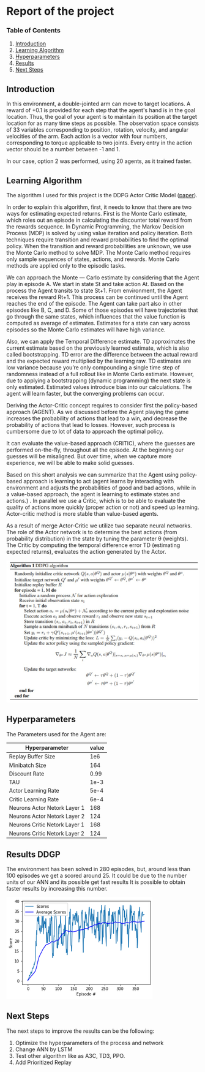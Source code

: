# Report of the project


### Table of Contents

1. [Introduction](#introduction)
2. [Learning Algorithm](#LA)
3. [Hyperparameters](#hyper)
4. [Results](#Results)
5. [Next Steps](#NextSteps)


## Introduction <a name="introduction"></a>

In this environment, a double-jointed arm can move to target locations. A reward of +0.1 is provided for each step that the agent's hand is in the goal location. Thus, the goal of your agent is to maintain its position at the target location for as many time steps as possible.
The observation space consists of 33 variables corresponding to position, rotation, velocity, and angular velocities of the arm. Each action is a vector with four numbers, corresponding to torque applicable to two joints. Every entry in the action vector should be a number between -1 and 1.

In our case, option 2 was performed, using 20 agents, as it trained faster. 


## Learning Algorithm <a name="LA"></a>

The algorithm I used for this project is the DDPG Actor Critic Model ([paper](https://deepmind.com/research/publications/continuous-control-deep-reinforcement-learning)).

In order to explain this algorithm, first, it needs to know that there are two ways for estimating expected returns. First is the Monte Carlo estimate, which roles out an episode in calculating the discounter total reward from the rewards sequence. In Dynamic Programming, the Markov Decision Process (MDP) is solved by using value iteration and policy iteration. Both techniques require transition and reward probabilities to find the optimal policy. When the transition and reward probabilities are unknown, we use the Monte Carlo method to solve MDP. The Monte Carlo method requires only sample sequences of states, actions, and rewards. Monte Carlo methods are applied only to the episodic tasks.

We can approach the Monte — Carlo estimate by considering that the Agent play in episode A. We start in state St and take action At. Based on the process the Agent transits to state St+1. From environment, the Agent receives the reward Rt+1. This process can be continued until the Agent reaches the end of the episode. The Agent can take part also in other episodes like B, C, and D. Some of those episodes will have trajectories that go through the same states, which influences that the value function is computed as average of estimates. Estimates for a state can vary across episodes so the Monte Carlo estimates will have high variance.

Also, we can apply the Temporal Difference estimate. TD approximates the current estimate based on the previously learned estimate, which is also called bootstrapping. TD error are the difference between the actual reward and the expected reward multiplied by the learning raw. TD estimates are low variance because you’re only compounding a single time step of randomness instead of a full rollout like in Monte Carlo estimate. However, due to applying a bootstrapping (dynamic programming) the next state is only estimated. Estimated values introduce bias into our calculations. The agent will learn faster, but the converging problems can occur.

Deriving the Actor-Critic concept requires to consider first the policy-based approach (AGENT). As we discussed before the Agent playing the game increases the probability of actions that lead to a win, and decrease the probability of actions that lead to losses. However, such process is cumbersome due to lot of data to approach the optimal policy.

It can evaluate the value-based approach (CRITIC), where the guesses are performed on-the-fly, throughout all the episode. At the beginning our guesses will be misaligned. But over time, when we capture more experience, we will be able to make solid guesses. 

Based on this short analysis we can summarize that the Agent using policy-based approach is learning to act (agent learns by interacting with environment and adjusts the probabilities of good and bad actions, while in a value-based approach, the agent is learning to estimate states and actions.) . In parallel we use a Critic, which is to be able to evaluate the quality of actions more quickly (proper action or not) and speed up learning. Actor-critic method is more stable than value-based agents.

As a result of merge Actor-Critic we utilize two separate neural networks. The role of the Actor network is to determine the best actions (from probability distribution) in the state by tuning the parameter θ (weights). The Critic by computing the temporal difference error TD (estimating expected returns), evaluates the action generated by the Actor.

![algorithm](/images/Screenshot_1.jpg)

## Hyperparameters <a name="hyper"></a>
The Parameters used for the Agent are:

| Hyperparameter  | value |
| ------------- | ------------- |
| Replay Buffer Size  | 1e6  |
| Minibatch Size  | 164 |
| Discount Rate  | 0.99  |
| TAU  | 1e-3  |
| Actor Learning Rate  | 5e-4  |
| Critic Learning Rate  | 6e-4  |
| Neurons Actor Netork Layer 1 | 168  |
| Neurons Actor Netork Layer 2 | 124  |
| Neurons Critic Netork Layer 1 | 168  |
| Neurons Critic Netork Layer 2 | 124  |


## Results DDGP <a name="Results"></a>
The environment has been solved in 280 episodes, but, around less than 100 episodes we get a scored around 25. It could be due to the number units of our ANN and its possible get fast results It is possible to obtain faster results by increasing this number. 

![Results](/images/descarga.png)

## Next Steps <a name="NextSteps"></a>
The next steps to improve the results can be the following: 

1) Optimize the hyperparameters of the process and network
2) Change ANN by LSTM 
3) Test other algorithm like as A3C, TD3, PPO.
4) Add Prioritized Replay


